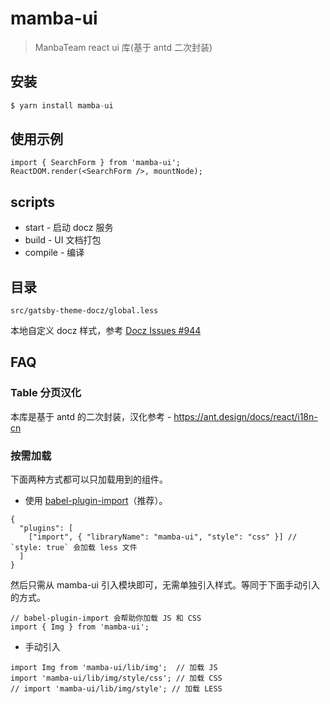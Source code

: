 # mamba-ui

> ManbaTeam react ui 库(基于 antd 二次封装)

## 安装

```js
$ yarn install mamba-ui
```

## 使用示例

```
import { SearchForm } from 'mamba-ui';
ReactDOM.render(<SearchForm />, mountNode);
```

## scripts

-   start - 启动 docz 服务
-   build - UI 文档打包
-   compile - 编译

## 目录

`src/gatsby-theme-docz/global.less`

本地自定义 docz 样式，参考 [Docz Issues #944](https://github.com/doczjs/docz/issues/944)

## FAQ

### Table 分页汉化

本库是基于 antd 的二次封装，汉化参考 - https://ant.design/docs/react/i18n-cn

### 按需加载

下面两种方式都可以只加载用到的组件。

-   使用 [babel-plugin-import](https://github.com/ant-design/babel-plugin-import)（推荐）。

```
{
  "plugins": [
    ["import", { "libraryName": "mamba-ui", "style": "css" }] // `style: true` 会加载 less 文件
  ]
}
```

然后只需从 mamba-ui 引入模块即可，无需单独引入样式。等同于下面手动引入的方式。

```
// babel-plugin-import 会帮助你加载 JS 和 CSS
import { Img } from 'mamba-ui';
```

-   手动引入

```
import Img from 'mamba-ui/lib/img';  // 加载 JS
import 'mamba-ui/lib/img/style/css'; // 加载 CSS
// import 'mamba-ui/lib/img/style'; // 加载 LESS
```
